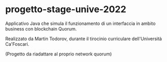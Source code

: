 # progetto-stage-unive-2022
Applicativo Java che simula il funzionamento di un interfaccia in ambito business con blockchain Quorum.

Realizzato da Martin Todorov, durante il tirocinio curriculare dell'Università Ca'Foscari.

(Progetto da riadattare al proprio network quorum)
